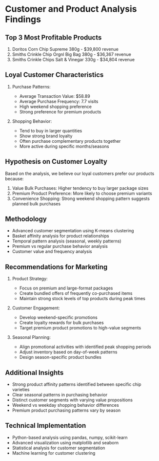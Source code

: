 # Customer and Product Analysis Findings

## Top 3 Most Profitable Products
1. Doritos Corn Chip Supreme 380g - $39,800 revenue
2. Smiths Crinkle Chip Orgnl Big Bag 380g - $36,367 revenue
3. Smiths Crinkle Chips Salt & Vinegar 330g - $34,804 revenue

## Loyal Customer Characteristics
1. Purchase Patterns:
   - Average Transaction Value: $58.89
   - Average Purchase Frequency: 7.7 visits
   - High weekend shopping preference
   - Strong preference for premium products

2. Shopping Behavior:
   - Tend to buy in larger quantities
   - Show strong brand loyalty
   - Often purchase complementary products together
   - More active during specific months/seasons

## Hypothesis on Customer Loyalty
Based on the analysis, we believe our loyal customers prefer our products because:
1. Value Bulk Purchases: Higher tendency to buy larger package sizes
2. Premium Product Preference: More likely to choose premium variants
3. Convenience Shopping: Strong weekend shopping pattern suggests planned bulk purchases

## Methodology
- Advanced customer segmentation using K-means clustering
- Basket affinity analysis for product relationships
- Temporal pattern analysis (seasonal, weekly patterns)
- Premium vs regular purchase behavior analysis
- Customer value and frequency analysis

## Recommendations for Marketing
1. Product Strategy:
   - Focus on premium and large-format packages
   - Create bundled offers of frequently co-purchased items
   - Maintain strong stock levels of top products during peak times

2. Customer Engagement:
   - Develop weekend-specific promotions
   - Create loyalty rewards for bulk purchases
   - Target premium product promotions to high-value segments

3. Seasonal Planning:
   - Align promotional activities with identified peak shopping periods
   - Adjust inventory based on day-of-week patterns
   - Design season-specific product bundles

## Additional Insights
- Strong product affinity patterns identified between specific chip varieties
- Clear seasonal patterns in purchasing behavior
- Distinct customer segments with varying value propositions
- Weekend vs weekday shopping behavior differences
- Premium product purchasing patterns vary by season

## Technical Implementation
- Python-based analysis using pandas, numpy, scikit-learn
- Advanced visualization using matplotlib and seaborn
- Statistical analysis for customer segmentation
- Machine learning for customer clustering
